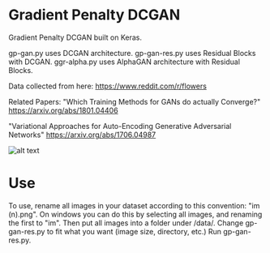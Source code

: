 # Gradient Penalty DCGAN
Gradient Penalty DCGAN built on Keras.

gp-gan.py uses DCGAN architecture.
gp-gan-res.py uses Residual Blocks with DCGAN.
ggr-alpha.py uses AlphaGAN architecture with Residual Blocks.

Data collected from here:
https://www.reddit.com/r/flowers

Related Papers:
"Which Training Methods for GANs do actually Converge?"
https://arxiv.org/abs/1801.04406

"Variational Approaches for Auto-Encoding Generative Adversarial Networks"
https://arxiv.org/abs/1706.04987




![alt text](https://i.imgur.com/2ajHhqV.jpg)

# Use
To use, rename all images in your dataset according to this convention: "im (n).png".
On windows you can do this by selecting all images, and renaming the first to "im".
Then put all images into a folder under /data/.
Change gp-gan-res.py to fit what you want (image size, directory, etc.)
Run gp-gan-res.py.
